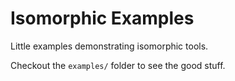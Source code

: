 Isomorphic Examples
===================

Little examples demonstrating isomorphic tools.

Checkout the `examples/` folder to see the good stuff.
